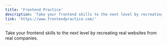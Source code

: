 ```yaml
---
title: 'Frontend Practice'
description: 'Take your frontend skills to the next level by recreating real websites from real companies.'
link: 'https://www.frontendpractice.com/'
---
```

Take your frontend skills to the next level by recreating real websites from real companies.
